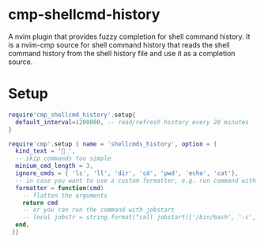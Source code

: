 # cmp-shellcmd-history

A nvim plugin that provides fuzzy completion for shell command history.
It is a nvim-cmp source for shell command history that reads the shell command history from the shell history file and use it as a completion source.

# Setup

```lua
require'cmp_shellcmd_history'.setup{
  default_interval=1200000, -- read/refresh history every 20 minutes
}

require'cmp'.setup { name = 'shellcmds_history', option = {
  kind_text = ' ',
  -- skip commands too simple
  minium_cmd_length = 3,
  ignore_cmds = { 'ls', 'll', 'dir', 'cd', 'pwd', 'echo', 'cat'},
  -- in case you want to use a custom formatter, e.g. run command with jobstart
  formatter = function(cmd)
    -- flatten the arguments
    return cmd
    -- or you can run the command with jobstart
    -- local jobstr = string.format("call jobstart(['/bin/bash', '-c', '%s'], {'on_stdout': {j, d, e -> print(d)}} )", cmd:sub(2, #cmd))
  end,
 }}
```

